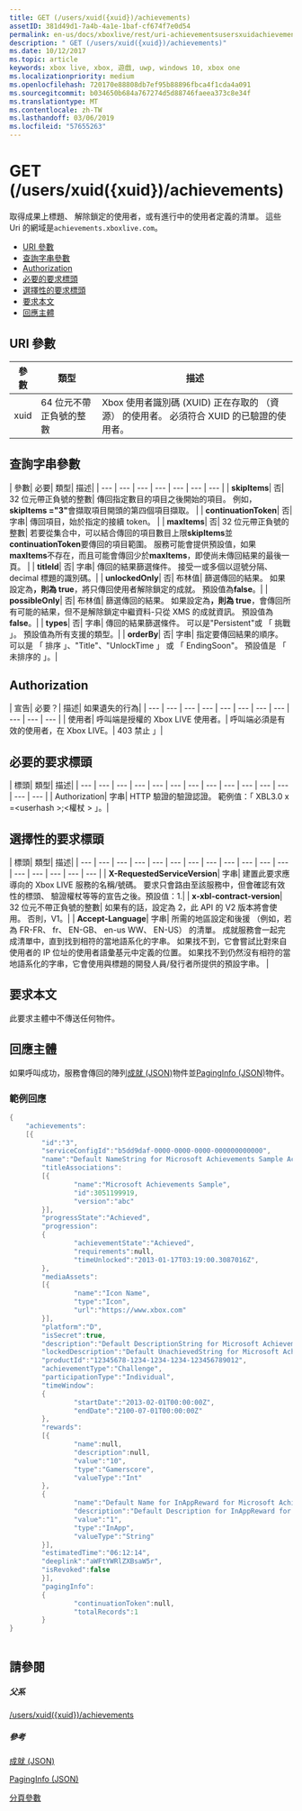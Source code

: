 ```yaml
---
title: GET (/users/xuid({xuid})/achievements)
assetID: 381d49d1-7a4b-4a1e-1baf-cf674f7e0d54
permalink: en-us/docs/xboxlive/rest/uri-achievementsusersxuidachievementsgetv2.html
description: " GET (/users/xuid({xuid})/achievements)"
ms.date: 10/12/2017
ms.topic: article
keywords: xbox live, xbox, 遊戲, uwp, windows 10, xbox one
ms.localizationpriority: medium
ms.openlocfilehash: 720170e88808db7ef95b88896fbca4f1cda4a091
ms.sourcegitcommit: b034650b684a767274d5d88746faeea373c8e34f
ms.translationtype: MT
ms.contentlocale: zh-TW
ms.lasthandoff: 03/06/2019
ms.locfileid: "57655263"
---
```

# <a name="get-usersxuidxuidachievements"></a>GET (/users/xuid({xuid})/achievements)
取得成果上標題、 解除鎖定的使用者，或有進行中的使用者定義的清單。 這些 Uri 的網域是`achievements.xboxlive.com`。
 
  * [URI 參數](#ID4EX)
  * [查詢字串參數](#ID4ECB)
  * [Authorization](#ID4ENF)
  * [必要的要求標頭](#ID4ESG)
  * [選擇性的要求標頭](#ID4ESH)
  * [要求本文](#ID4EIBAC)
  * [回應主體](#ID4ETBAC)
 
<a id="ID4EX"></a>

 
## <a name="uri-parameters"></a>URI 參數
 
| 參數| 類型| 描述| 
| --- | --- | --- | 
| xuid| 64 位元不帶正負號的整數| Xbox 使用者識別碼 (XUID) 正在存取的 （資源） 的使用者。 必須符合 XUID 的已驗證的使用者。| 
  
<a id="ID4ECB"></a>

 
## <a name="query-string-parameters"></a>查詢字串參數
 
| 參數| 必要| 類型| 描述| 
| --- | --- | --- | --- | --- | --- | --- | 
| <b>skipItems</b>| 否| 32 位元帶正負號的整數| 傳回指定數目的項目之後開始的項目。 例如， <b>skipItems ="3"</b>會擷取項目開頭的第四個項目擷取。 | 
| <b>continuationToken</b>| 否| 字串| 傳回項目，始於指定的接續 token。 | 
| <b>maxItems</b>| 否| 32 位元帶正負號的整數| 若要從集合中，可以結合傳回的項目數目上限<b>skipItems</b>並<b>continuationToken</b>要傳回的項目範圍。 服務可能會提供預設值，如果<b>maxItems</b>不存在，而且可能會傳回少於<b>maxItems</b>，即使尚未傳回結果的最後一頁。 | 
| <b>titleId</b>| 否| 字串| 傳回的結果篩選條件。 接受一或多個以逗號分隔、 decimal 標題的識別碼。| 
| <b>unlockedOnly</b>| 否| 布林值| 篩選傳回的結果。 如果設定為<b>，則為 true</b>，將只傳回使用者解除鎖定的成就。 預設值為<b>false</b>。| 
| <b>possibleOnly</b>| 否| 布林值| 篩選傳回的結果。 如果設定為<b>，則為 true</b>，會傳回所有可能的結果，但不是解除鎖定中繼資料-只從 XMS 的成就資訊。 預設值為<b>false</b>。| 
| <b>types</b>| 否| 字串| 傳回的結果篩選條件。 可以是"Persistent"或 「 挑戰 」。 預設值為所有支援的類型。| 
| <b>orderBy</b>| 否| 字串| 指定要傳回結果的順序。 可以是 「 排序 」、"Title"、"UnlockTime 」 或 「 EndingSoon"。 預設值是 「 未排序的 」。| 
  
<a id="ID4ENF"></a>

 
## <a name="authorization"></a>Authorization
 
| 宣告| 必要？| 描述| 如果遺失的行為| 
| --- | --- | --- | --- | --- | --- | --- | --- | --- | --- | --- | 
| 使用者| 呼叫端是授權的 Xbox LIVE 使用者。| 呼叫端必須是有效的使用者，在 Xbox LIVE。| 403 禁止 」| 
  
<a id="ID4ESG"></a>

 
## <a name="required-request-headers"></a>必要的要求標頭
 
| 標頭| 類型| 描述| 
| --- | --- | --- | --- | --- | --- | --- | --- | --- | --- | --- | --- | --- | --- | 
| Authorization| 字串| HTTP 驗證的驗證認證。 範例值：「 XBL3.0 x =&lt;userhash >;&lt;權杖 > 」。| 
  
<a id="ID4ESH"></a>

 
## <a name="optional-request-headers"></a>選擇性的要求標頭
 
| 標頭| 類型| 描述| 
| --- | --- | --- | --- | --- | --- | --- | --- | --- | --- | --- | --- | --- | --- | --- | --- | --- | 
| <b>X-RequestedServiceVersion</b>| 字串| 建置此要求應導向的 Xbox LIVE 服務的名稱/號碼。 要求只會路由至該服務中，但會確認有效性的標頭、 驗證權杖等等的宣告之後。預設值：1.| 
| <b>x-xbl-contract-version</b>| 32 位元不帶正負號的整數| 如果有的話，設定為 2，此 API 的 V2 版本將會使用。 否則，V1。| 
| <b>Accept-Language</b>| 字串| 所需的地區設定和後援 （例如，若為 FR-FR、 fr、 EN-GB、 en-us WW、 EN-US） 的清單。 成就服務會一起完成清單中，直到找到相符的當地語系化的字串。 如果找不到，它會嘗試比對來自使用者的 IP 位址的使用者語彙基元中定義的位置。 如果找不到仍然沒有相符的當地語系化的字串，它會使用與標題的開發人員/發行者所提供的預設字串。 | 
  
<a id="ID4EIBAC"></a>

 
## <a name="request-body"></a>要求本文
 
此要求主體中不傳送任何物件。
  
<a id="ID4ETBAC"></a>

 
## <a name="response-body"></a>回應主體
 
如果呼叫成功，服務會傳回的陣列[成就 (JSON)](../../json/json-achievementv2.md)物件並[PagingInfo (JSON)](../../json/json-paginginfo.md)物件。
 
<a id="ID4ECCAC"></a>

 
### <a name="sample-response"></a>範例回應
 

```cpp
{
    "achievements":
    [{
        "id":"3",
        "serviceConfigId":"b5dd9daf-0000-0000-0000-000000000000",
        "name":"Default NameString for Microsoft Achievements Sample Achievement 3",
        "titleAssociations":
        [{
                "name":"Microsoft Achievements Sample",
                "id":3051199919,
                "version":"abc"
        }],
        "progressState":"Achieved",
        "progression":
        {
                "achievementState":"Achieved",
                "requirements":null,
                "timeUnlocked":"2013-01-17T03:19:00.3087016Z",
        },
        "mediaAssets":
        [{
                "name":"Icon Name",
                "type":"Icon",
                "url":"https://www.xbox.com"
        }],
        "platform":"D",
        "isSecret":true,
        "description":"Default DescriptionString for Microsoft Achievements Sample Achievement 3",
        "lockedDescription":"Default UnachievedString for Microsoft Achievements Sample Achievement 3",
        "productId":"12345678-1234-1234-1234-123456789012",
        "achievementType":"Challenge",
        "participationType":"Individual",
        "timeWindow":
        {
                "startDate":"2013-02-01T00:00:00Z",
                "endDate":"2100-07-01T00:00:00Z"
        },
        "rewards":
        [{
                "name":null,
                "description":null,
                "value":"10",
                "type":"Gamerscore",
                "valueType":"Int"
        },
        {
                "name":"Default Name for InAppReward for Microsoft Achievements Sample Achievement 3",
                "description":"Default Description for InAppReward for Microsoft Achievements Sample Achievement 3",
                "value":"1",
                "type":"InApp",
                "valueType":"String"
        }],
        "estimatedTime":"06:12:14",
        "deeplink":"aWFtYWRlZXBsaW5r",
        "isRevoked":false
        }],
        "pagingInfo":
        {
                "continuationToken":null,
                "totalRecords":1
        }
}
         
```

   
<a id="ID4EPCAC"></a>

 
## <a name="see-also"></a>請參閱
 
<a id="ID4ERCAC"></a>

 
##### <a name="parent"></a>父系 

[/users/xuid({xuid})/achievements](uri-achievementsusersxuidachievementsv2.md)

  
<a id="ID4E2CAC"></a>

 
##### <a name="reference"></a>參考 

[成就 (JSON)](../../json/json-achievementv2.md)

 [PagingInfo (JSON)](../../json/json-paginginfo.md)

 [分頁參數](../../additional/pagingparameters.md)

   